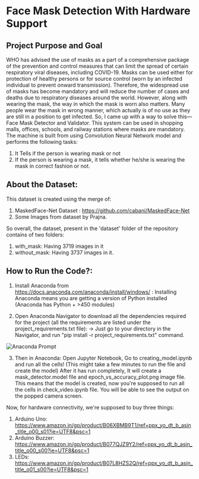 # Face Mask Detection With Hardware Support

## Project Purpose and Goal
WHO has advised the use of masks as a part of a comprehensive package of the prevention and control measures that can limit the spread of certain respiratory viral diseases, including COVID-19. Masks can be used either for protection of healthy persons or for source control (worn by an infected individual to prevent onward transmission). Therefore, the widespread use of masks has become mandatory and will reduce the number of cases and deaths due to respiratory diseases around the world.
However, along with wearing the mask, the way in which the mask is worn also matters. Many people wear the mask in wrong manner, which actually is of no use as they are still in a position to get infected. So, I came up with a way to solve this— Face Mask Detector and Validator. This system can be used in shopping malls, offices, schools, and railway stations where masks are mandatory. 
The machine is built from using Convolution Neural Network model and performs the following tasks:
1. It Tells if the person is wearing mask or not
2. If the person is wearing a mask, it tells whether he/she is wearing the mask in correct fashion or not.

## About the Dataset:
This dataset is created using the merge of:
1. MaskedFace-Net Dataset : https://github.com/cabani/MaskedFace-Net
2. Some Images from dataset by Prajna. 

So overall, the dataset, present in the 'dataset' folder of the repository contains of two folders:
1. with_mask: Having 3719 images in it
2. without_mask: Having 3737 images in it.

## How to Run the Code?:

1. Install Anaconda from https://docs.anaconda.com/anaconda/install/windows/ : Installing Anaconda means you are getting a version of Python installed (Anaconda has Python + >450 modules)

2. Open Anaconda Navigator to download all the dependencies required for the project (all the requirements are listed under the project_requirements.txt file):
-> Just go to your directory in the Navigator, and run "pip install -r project_requirements.txt" command.

![Anaconda Prompt](https://github.com/piyushsharma220699/Face-Mask-Detection-Using-Hardware/blob/main/other_images/anaconda_prompt.png)

3. Then in Anaconda: 
Open Jupyter Notebook,
Go to creating_model.ipynb and run all the cells!
(This might take a few minutes to run the file and create the model) After it has run completely, It will create a mask_detector.model file and epoch_vs_accuracy_plot.png image file.
This means that the model is created, now you're supposed to run all the cells in check_video.ipynb file. You will be able to see the output on the popped camera screen.

Now, for hardware connectivity, we're supposed to buy three things:
1. Arduino Uno: https://www.amazon.in/gp/product/B06XBMB9T1/ref=ppx_yo_dt_b_asin_title_o00_s01?ie=UTF8&psc=1
2. Arduino Buzzer: https://www.amazon.in/gp/product/B077QJZ9Y2/ref=ppx_yo_dt_b_asin_title_o00_s00?ie=UTF8&psc=1
3. LEDs: https://www.amazon.in/gp/product/B07L8HZS2Q/ref=ppx_yo_dt_b_asin_title_o01_s00?ie=UTF8&psc=1
